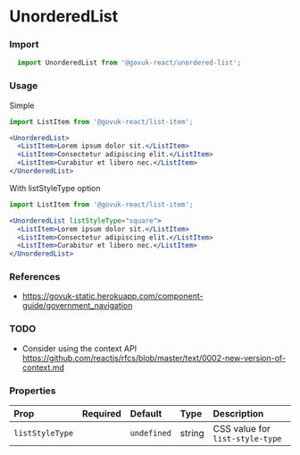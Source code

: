 UnorderedList
=============

### Import
```js
  import UnorderedList from '@govuk-react/unordered-list';
```
<!-- STORY -->

### Usage

Simple
```jsx
import ListItem from '@govuk-react/list-item';

<UnorderedList>
  <ListItem>Lorem ipsum dolor sit.</ListItem>
  <ListItem>Consectetur adipiscing elit.</ListItem>
  <ListItem>Curabitur et libero nec.</ListItem>
</UnorderedList>
```

With listStyleType option
```jsx
import ListItem from '@govuk-react/list-item';

<UnorderedList listStyleType="square">
  <ListItem>Lorem ipsum dolor sit.</ListItem>
  <ListItem>Consectetur adipiscing elit.</ListItem>
  <ListItem>Curabitur et libero nec.</ListItem>
</UnorderedList>
```

### References
- https://govuk-static.herokuapp.com/component-guide/government_navigation

### TODO
- Consider using the context API https://github.com/reactjs/rfcs/blob/master/text/0002-new-version-of-context.md

### Properties
Prop | Required | Default | Type | Description
:--- | :------- | :------ | :--- | :----------
 `listStyleType` |  | ```undefined``` | string | CSS value for `list-style-type`


